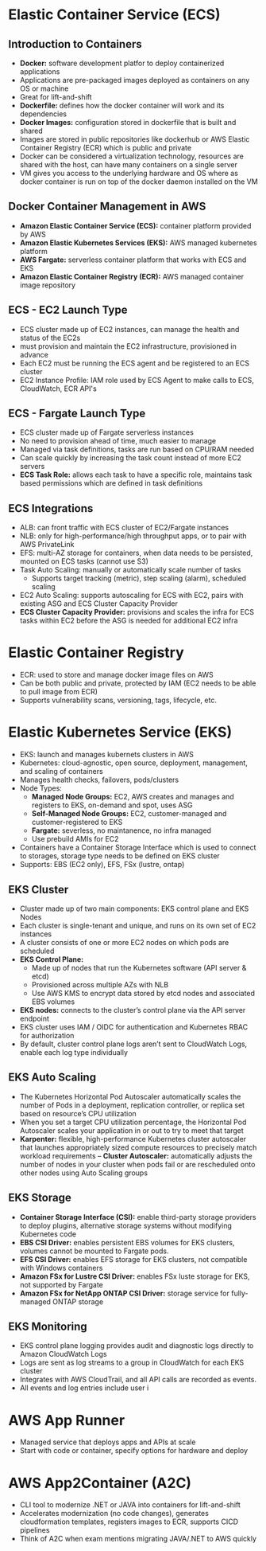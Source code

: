 # Elastic Container Service (ECS)

## Introduction to Containers
- **Docker:** software development platfor to deploy containerized applications
- Applications are pre-packaged images deployed as containers on any OS or machine
- Great for lift-and-shift
- **Dockerfile:** defines how the docker container will work and its dependencies
- **Docker Images:** configuration stored in dockerfile that is built and shared
- Images are stored in public repositories like dockerhub or AWS Elastic Container Registry (ECR) which is public and private
- Docker can be considered a virtualization technology, resources are shared with the host, can have many containers on a single server
- VM gives you access to the underlying hardware and OS where as docker container is run on top of the docker daemon installed on the VM

## Docker Container Management in AWS
- **Amazon Elastic Container Service (ECS):** container platform provided by AWS
- **Amazon Elastic Kubernetes Services (EKS):** AWS managed kubernetes platform
- **AWS Fargate:** serverless container platform that works with ECS and EKS
- **Amazon Elastic Container Registry (ECR):** AWS managed container image repository

## ECS - EC2 Launch Type
- ECS cluster made up of EC2 instances, can manage the health and status of the EC2s
- must provision and maintain the EC2 infrastructure, provisioned in advance
- Each EC2 must be running the ECS agent and be registered to an ECS cluster
- EC2 Instance Profile: IAM role used by ECS Agent to make calls to ECS, CloudWatch, ECR API's

## ECS - Fargate Launch Type
- ECS cluster made up of Fargate serverless instances
- No need to provision ahead of time, much easier to manage
- Managed via task definitions, tasks are run based on CPU/RAM needed
- Can scale quickly by increasing the task count instead of more EC2 servers
- **ECS Task Role:** allows each task to have a specific role, maintains task based permissions which are defined in task definitions

## ECS Integrations
- ALB: can front traffic with ECS cluster of EC2/Fargate instances
- NLB: only for high-performance/high throughput apps, or to pair with AWS PrivateLink
- EFS: multi-AZ storage for containers, when data needs to be persisted, mounted on ECS tasks (cannot use S3)
- Task Auto Scaling: manually or automatically scale number of tasks
    - Supports target tracking (metric), step scaling (alarm), scheduled scaling
- EC2 Auto Scaling: supports autoscaling for ECS with EC2, pairs with existing ASG and ECS Cluster Capacity Provider
- **ECS Cluster Capacity Provider:** provisions and scales the infra for ECS tasks within EC2 before the ASG is needed for additional EC2 infra

# Elastic Container Registry
- ECR: used to store and manage docker image files on AWS
- Can be both public and private, protected by IAM (EC2 needs to be able to pull image from ECR)
- Supports vulnerability scans, versioning, tags, lifecycle, etc.

# Elastic Kubernetes Service (EKS)
- EKS: launch and manages kubernets clusters in AWS
- Kubernetes: cloud-agnostic, open source, deployment, management, and scaling of containers
- Manages health checks, failovers, pods/clusters
- Node Types:
    - **Managed Node Groups:** EC2, AWS creates and manages and registers to EKS, on-demand and spot, uses ASG
    - **Self-Managed Node Groups:** EC2, customer-managed and customer-registered to EKS
    - **Fargate:** severless, no maintanence, no infra managed
    - Use prebuild AMIs for EC2
- Containers have a Container Storage Interface which is used to connect to storages, storage type needs to be defined on EKS cluster
- Supports: EBS (EC2 only), EFS, FSx (lustre, ontap)

## EKS Cluster
- Cluster made up of two main components: EKS control plane and EKS Nodes
- Each cluster is single-tenant and unique, and runs on its own set of EC2 instances
- A cluster consists of one or more EC2 nodes on which pods are scheduled
- **EKS Control Plane:**
    - Made up of nodes that run the Kubernetes software (API server & etcd)
    - Provisioned across multiple AZs with NLB
    - Use AWS KMS to encrypt data stored by etcd nodes and associated EBS volumes
- **EKS nodes:** connects to the cluster’s control plane via the API server endpoint
- EKS cluster uses IAM / OIDC for authentication and Kubernetes RBAC for authorization
- By default, cluster control plane logs aren’t sent to CloudWatch Logs, enable each log type individually

## EKS Auto Scaling
- The Kubernetes Horizontal Pod Autoscaler automatically scales the number of Pods in a deployment, replication controller, or replica set based on resource’s CPU utilization
- When you set a target CPU utilization percentage, the Horizontal Pod Autoscaler scales your application in or out to try to meet that target
- **Karpenter:** flexible, high-performance Kubernetes cluster autoscaler that launches appropriately sized compute resources to precisely match workload requirements
– **Cluster Autoscaler:** automatically adjusts the number of nodes in your cluster when pods fail or are rescheduled onto other nodes using Auto Scaling groups

## EKS Storage
- **Container Storage Interface (CSI):** enable third-party storage providers to deploy plugins, alternative storage systems without modifying Kubernetes code
- **EBS CSI Driver:** enables persistent EBS volumes for EKS clusters, volumes cannot be mounted to Fargate pods.
- **EFS CSI Driver:** enables EFS storage for EKS clusters, not compatible with Windows containers
- **Amazon FSx for Lustre CSI Driver:** enables FSx luste storage for EKS, not supported by Fargate
- **Amazon FSx for NetApp ONTAP CSI Driver:** storage service for fully-managed ONTAP storage

## EKS Monitoring
- EKS control plane logging provides audit and diagnostic logs directly to Amazon CloudWatch Logs
- Logs are sent as log streams to a group in CloudWatch for each EKS cluster
- Integrates with AWS CloudTrail, and all API calls are recorded as events.
- All events and log entries include user i

# AWS App Runner
- Managed service that deploys apps and APIs at scale
- Start with code or container, specify options for hardware and deploy

# AWS App2Container (A2C)
- CLI tool to modernize .NET or JAVA into containers for lift-and-shift
- Accelerates modernization (no code changes), generates cloudformation templates, registers images to ECR, supports CICD pipelines
- Think of A2C when exam mentions migrating JAVA/.NET to AWS quickly

